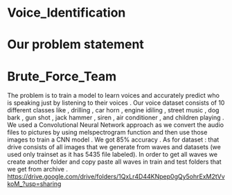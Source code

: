 # Voice_Identification
# Our problem statement 
# Brute_Force_Team
The problem is to train a model to learn voices and accurately predict who is speaking just by listening to their voices . Our voice dataset consists of 10 different classes like , drilling , car horn , engine idiling , street music , dog bark , gun shot , jack hammer , siren , air conditioner , and children playing .  We used a Convolutional Neural Network approach as we convert the audio files to pictures by using melspectrogram function and  then use those images to train a CNN model . We got 85% accuracy . 
As for dataset :
that drive consists of all images that we generate from waves and datasets (we used only trainset as it has 5435 file labeled). In order to get all waves we create another folder and copy paste all waves in train and test folders that we get from archive .
https://drive.google.com/drive/folders/1QxLr4D44KNpep0gQy5ohrExM2tVvkoM_?usp=sharing
